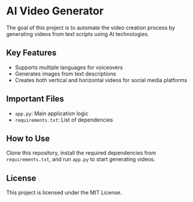 # AI Video Generator

The goal of this project is to automate the video creation process by generating videos from text scripts using AI technologies.

## Key Features
- Supports multiple languages for voiceovers
- Generates images from text descriptions
- Creates both vertical and horizontal videos for social media platforms

## Important Files
- `app.py`: Main application logic
- `requirements.txt`: List of dependencies

## How to Use
Clone this repository, install the required dependencies from `requirements.txt`, and run `app.py` to start generating videos.

## License
This project is licensed under the MIT License.